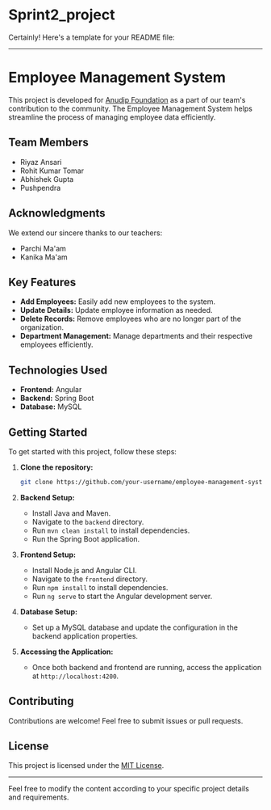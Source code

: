 # Sprint2_project

Certainly! Here's a template for your README file:

---

# Employee Management System

This project is developed for [Anudip Foundation](https://www.anudip.org/) as a part of our team's contribution to the community. The Employee Management System helps streamline the process of managing employee data efficiently. 

## Team Members
- Riyaz Ansari
- Rohit Kumar Tomar
- Abhishek Gupta
- Pushpendra

## Acknowledgments
We extend our sincere thanks to our teachers:
- Parchi Ma'am
- Kanika Ma'am

## Key Features
- **Add Employees:** Easily add new employees to the system.
- **Update Details:** Update employee information as needed.
- **Delete Records:** Remove employees who are no longer part of the organization.
- **Department Management:** Manage departments and their respective employees efficiently.

## Technologies Used
- **Frontend:** Angular
- **Backend:** Spring Boot
- **Database:** MySQL

## Getting Started
To get started with this project, follow these steps:

1. **Clone the repository:**
   ```sh
   git clone https://github.com/your-username/employee-management-system.git
   ```

2. **Backend Setup:**
   - Install Java and Maven.
   - Navigate to the `backend` directory.
   - Run `mvn clean install` to install dependencies.
   - Run the Spring Boot application.

3. **Frontend Setup:**
   - Install Node.js and Angular CLI.
   - Navigate to the `frontend` directory.
   - Run `npm install` to install dependencies.
   - Run `ng serve` to start the Angular development server.

4. **Database Setup:**
   - Set up a MySQL database and update the configuration in the backend application properties.

5. **Accessing the Application:**
   - Once both backend and frontend are running, access the application at `http://localhost:4200`.

## Contributing
Contributions are welcome! Feel free to submit issues or pull requests.

## License
This project is licensed under the [MIT License](LICENSE).

---

Feel free to modify the content according to your specific project details and requirements.
